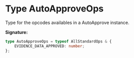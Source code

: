 
# Type AutoApproveOps

Type for the opcodes availables in a AutoApprove instance.

<b>Signature:</b>

```typescript
type AutoApproveOps = typeof AllStandardOps & {
    EVIDENCE_DATA_APPROVED: number;
};
```
